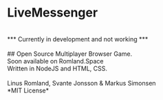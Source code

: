 # LiveMessenger
<br/>
*** Currently in development and not working ***
<br/><br/>
## Open Source Multiplayer Browser Game. 
<br/>
Soon available on Romland.Space
<br/>
Written in NodeJS and HTML, CSS.
<br/><br/>
Linus Romland, Svante Jonsson & Markus Simonsen
<br/>
*MIT License*
